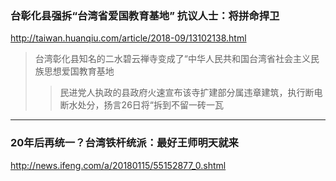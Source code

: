 ### 台彰化县强拆“台湾省爱国教育基地” 抗议人士：将拼命捍卫
http://taiwan.huanqiu.com/article/2018-09/13102138.html
>台湾彰化县知名的二水碧云禅寺变成了“中华人民共和国台湾省社会主义民族思想爱国教育基地
>>民进党人执政的县政府火速宣布该寺扩建部分属违章建筑，执行断电断水处分，扬言26日将“拆到不留一砖一瓦
---
### 20年后再统一？台湾铁杆统派：最好王师明天就来
http://news.ifeng.com/a/20180115/55152877_0.shtml